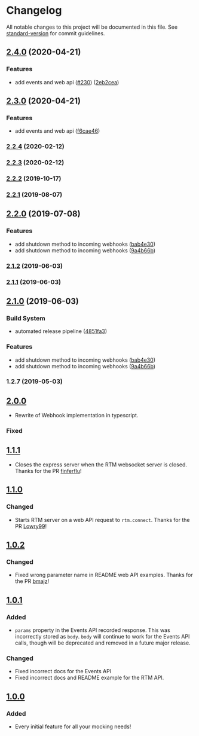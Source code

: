 # Changelog

All notable changes to this project will be documented in this file. See [standard-version](https://github.com/conventional-changelog/standard-version) for commit guidelines.

## [2.4.0](https://github.com/you54f/slack-mock-typed/compare/v2.2.4...v2.4.0) (2020-04-21)


### Features

* add events and web api ([#230](https://github.com/you54f/slack-mock-typed/issues/230)) ([2eb2cea](https://github.com/you54f/slack-mock-typed/commit/2eb2cea58d1af74c39072284a324e4f9909d6b52))

## [2.3.0](https://github.com/you54f/slack-mock-typed/compare/v2.2.4...v2.3.0) (2020-04-21)


### Features

* add events and web api ([f6cae46](https://github.com/you54f/slack-mock-typed/commit/f6cae46d855783ac0919eaba255d6a575cbe241e))

### [2.2.4](https://github.com/you54f/slack-mock-typed/compare/v2.2.3...v2.2.4) (2020-02-12)



### [2.2.3](https://github.com/you54f/slack-mock-typed/compare/v2.2.2...v2.2.3) (2020-02-12)



### [2.2.2](https://github.com/you54f/slack-mock-typed/compare/v2.2.1...v2.2.2) (2019-10-17)



### [2.2.1](https://github.com/you54f/slack-mock-typed/compare/v2.2.0...v2.2.1) (2019-08-07)



## [2.2.0](https://github.com/you54f/slack-mock-typed/compare/v1.1.1...v2.2.0) (2019-07-08)


### Features

* add shutdown method to incoming webhooks ([bab4e30](https://github.com/you54f/slack-mock-typed/commit/bab4e30))
* add shutdown method to incoming webhooks ([9a4b66b](https://github.com/you54f/slack-mock-typed/commit/9a4b66b))



### [2.1.2](https://github.com/you54f/slack-mock-typed/compare/v2.1.1...v2.1.2) (2019-06-03)



### [2.1.1](https://github.com/you54f/slack-mock-typed/compare/v2.1.0...v2.1.1) (2019-06-03)



## [2.1.0](https://github.com/you54f/slack-mock-typed/compare/v1.1.1...v2.1.0) (2019-06-03)


### Build System

* automated release pipeline ([4851fa3](https://github.com/you54f/slack-mock-typed/commit/4851fa3))


### Features

* add shutdown method to incoming webhooks ([bab4e30](https://github.com/you54f/slack-mock-typed/commit/bab4e30))
* add shutdown method to incoming webhooks ([9a4b66b](https://github.com/you54f/slack-mock-typed/commit/9a4b66b))



### 1.2.7 (2019-05-03)



## [2.0.0](https://github.com/you54f/slack-mock-typed/)

- Rewrite of Webhook implementation in typescript.


### Fixed

## [1.1.1](https://github.com/Skellington-Closet/slack-mock/compare/v1.1.0...v1.1.1)

- Closes the express server when the RTM websocket server is closed. Thanks for the PR [finferflu](https://github.com/finferflu)!

## [1.1.0](https://github.com/Skellington-Closet/slack-mock/compare/v1.0.2...v1.1.0)

### Changed

- Starts RTM server on a web API request to `rtm.connect`. Thanks for the PR [Lowry99](https://github.com/Lowry99)!

## [1.0.2](https://github.com/Skellington-Closet/slack-mock/compare/v1.0.1...v1.0.2)

### Changed

- Fixed wrong parameter name in README web API examples. Thanks for the PR [bmajz](https://github.com/bmajz)!

## [1.0.1](https://github.com/Skellington-Closet/slack-mock/compare/v1.0.0...v1.0.1)

### Added

- `params` property in the Events API recorded response. This was incorrectly stored as `body`.
`body` will continue to work for the Events API calls, though will be deprecated and removed in a future major release.

### Changed

- Fixed incorrect docs for the Events API
- Fixed incorrect docs and README example for the RTM API.

## [1.0.0](https://github.com/Skellington-Closet/slack-mock/tree/v1.0.0)

### Added

- Every initial feature for all your mocking needs! 
